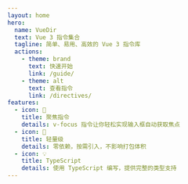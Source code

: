 ```yaml
---
layout: home
hero:
  name: VueDir
  text: Vue 3 指令集合
  tagline: 简单、易用、高效的 Vue 3 指令库
  actions:
    - theme: brand
      text: 快速开始
      link: /guide/
    - theme: alt
      text: 查看指令
      link: /directives/
features:
  - icon: 🎯
    title: 聚焦指令
    details: v-focus 指令让你轻松实现输入框自动获取焦点
  - icon: 🚀
    title: 轻量级
    details: 零依赖，按需引入，不影响打包体积
  - icon: 💡
    title: TypeScript
    details: 使用 TypeScript 编写，提供完整的类型支持
---
```

